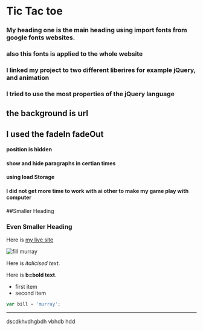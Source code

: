
# Tic Tac toe
### My heading one is the main heading using import fonts from google fonts websites.
### also this fonts is applied to the whole website
### I linked my project to two different liberires for example jQuery, and animation



### I tried to use the most properties of the jQuery language


## the background is url

###

## I used the fadeIn fadeOut
#### position is hidden
#### show and hide paragraphs in certian times
#### using load Storage
#### I did not get more time to work with ai other to make my game play with computer
##Smaller Heading
### Even Smaller Heading


Here is [my live site](http://fillmurray.com)

![fill murray](http://fillmurray.com/400/300)


Here is _italicised text_.

Here is __b=bold text__.

- first item
- second item


```javascript
var bill = 'murray';
```

__________


dscdkhvdhgbdh vbhdb hdd
